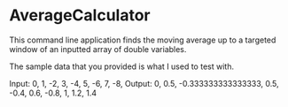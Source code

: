 # AverageCalculator

This command line application finds the moving average up to a targeted window of an inputted array of double variables.

The sample data that you provided is what I used to test with.

Input: 0, 1, -2, 3, -4, 5, -6, 7, -8, 
Output: 0, 0.5, -0.333333333333333, 0.5, -0.4, 0.6, -0.8, 1, 1.2, 1.4